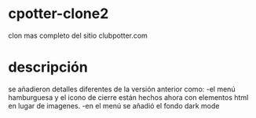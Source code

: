 # cpotter-clone2
clon mas completo del sitio clubpotter.com

# descripción
se añadieron detalles diferentes de la versión anterior como:
-el menú hamburguesa y el icono de cierre están hechos ahora con elementos html en lugar de imagenes.
-en el menú se añadió el fondo dark mode